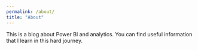 ```yaml
---
permalink: /about/
title: "About"
---
```


This is a blog about Power BI and analytics. You can find useful information that I learn in this hard journey.